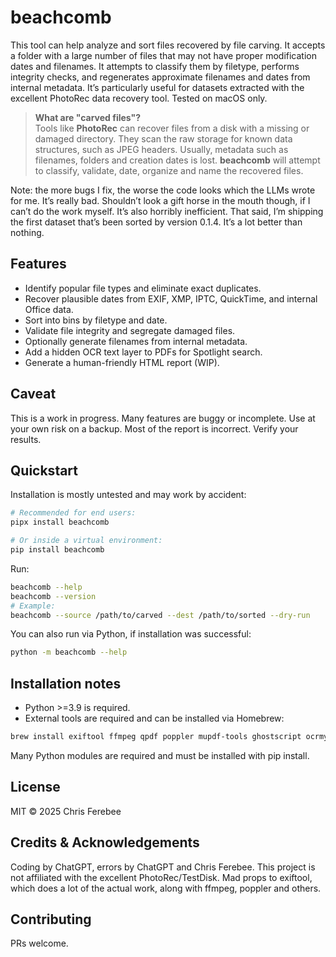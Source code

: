 # beachcomb

This tool can help analyze and sort files recovered by file carving. It
accepts a folder with a large number of files that may not have proper modification dates
and filenames. It attempts to classify them by filetype, performs integrity checks,
and regenerates approximate filenames and dates from internal metadata. It’s particularly
useful for datasets extracted with the excellent PhotoRec data recovery tool. Tested on
macOS only.

> **What are "carved files"?**  
> Tools like **PhotoRec** can recover files from a disk with a missing or damaged directory.
> They scan the raw storage for
> known data structures, such as JPEG headers. Usually, metadata such as filenames, folders
> and creation dates is lost. **beachcomb** will attempt
> to classify, validate, date, organize and name the recovered files.

Note: the more bugs I fix, the worse the code looks which the LLMs wrote for me.
It’s really bad. Shouldn’t look a gift horse in the mouth though, if I can’t do the
work myself. It’s also horribly inefficient. That said, I’m shipping the first
dataset that’s been sorted by version 0.1.4. It’s a lot better than nothing.

## Features
- Identify popular file types and eliminate exact duplicates.
- Recover plausible dates from EXIF, XMP, IPTC, QuickTime, and internal Office data.
- Sort into bins by filetype and date.
- Validate file integrity and segregate damaged files.
- Optionally generate filenames from internal metadata.
- Add a hidden OCR text layer to PDFs for Spotlight search.
- Generate a human-friendly HTML report (WIP).

## Caveat
This is a work in progress. Many features are buggy or incomplete. Use at your own
risk on a backup. Most of the report is incorrect. Verify your results.

## Quickstart
Installation is mostly untested and may work by accident:
```bash
# Recommended for end users:
pipx install beachcomb

# Or inside a virtual environment:
pip install beachcomb
```

Run:

```bash
beachcomb --help
beachcomb --version
# Example:
beachcomb --source /path/to/carved --dest /path/to/sorted --dry-run
```

You can also run via Python, if installation was successful:
```bash
python -m beachcomb --help
```

## Installation notes
- Python >=3.9 is required.
- External tools are required and can be installed via Homebrew:

```bash
brew install exiftool ffmpeg qpdf poppler mupdf-tools ghostscript ocrmypdf
```
Many Python modules are required and must be installed with pip install.

## License
MIT © 2025 Chris Ferebee

## Credits & Acknowledgements
Coding by ChatGPT, errors by ChatGPT and Chris Ferebee.
This project is not affiliated with the excellent PhotoRec/TestDisk.
Mad props to exiftool, which does a lot of the actual work, along with
ffmpeg, poppler and others.

## Contributing
PRs welcome.

